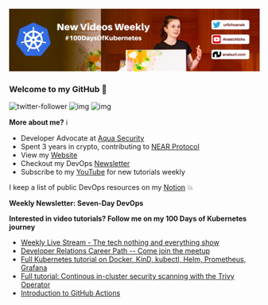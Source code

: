 ![my header image](./assets/header.jpg)

### Welcome to my GitHub 👋

![twitter-follower](https://img.shields.io/twitter/follow/urlichsanais?style=social) ![img](https://img.shields.io/youtube/channel/subscribers/UCb4mfRT5UWpjoUQRcIE2qOQ?label=YouTube%20Subscribers&style=social) ![img](https://img.shields.io/youtube/channel/views/UCb4mfRT5UWpjoUQRcIE2qOQ?label=Total%20views%20on%20my%20YouTube%20Channel&style=social) 

**More about me?** ℹ️
* Developer Advocate at [Aqua Security](https://github.com/aquasecurity)
* Spent 3 years in crypto, contributing to [NEAR Protocol](https://github.com/near)
* View my [Website](https://anaisurl.com/)
* Checkout my DevOps [Newsletter](https://anaisurl.com/tag/devops)
* Subscribe to my [YouTube](https://www.youtube.com/c/AnaisUrlichs) for new tutorials weekly

I keep a list of public DevOps resources on my [Notion](https://devops.anaisurl.com/) :boom:

**Weekly Newsletter: Seven-Day DevOps**
<!-- NEWSLETTER-LIST:START -->
<!-- NEWSLETTER-LIST:END -->

**Interested in video tutorials? Follow me on my 100 Days of Kubernetes journey**
<!-- YOUTUBE-LIST:START -->
- [Weekly Live Stream - The tech nothing and everything show](https://www.youtube.com/watch?v=pvxnUKh5cEA)
- [Developer Relations Career Path -- Come join the meetup](https://www.youtube.com/watch?v=CfrN95pMMb0)
- [Full Kubernetes tutorial on Docker, KinD, kubectl, Helm, Prometheus, Grafana](https://www.youtube.com/watch?v=SeQevrW176A)
- [Full tutorial: Continous in-cluster security scanning with the Trivy Operator](https://www.youtube.com/watch?v=2ehcITalryg)
- [Introduction to GitHub Actions](https://www.youtube.com/watch?v=Szykgp7yl4s)
<!-- YOUTUBE-LIST:END -->
